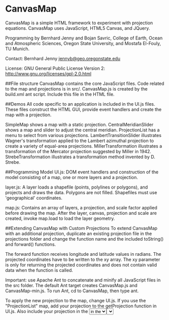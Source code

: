 CanvasMap
=========

CanvasMap is a simple HTML framework to experiment with projection equations. 
CanvasMap uses JavaScript, HTML5 Canvas, and JQuery.

Programming by Bernhard Jenny and Bojan Savric, College of Earth, Ocean and 
Atmospheric Sciences, Oregon State University, and Mostafa El-Fouly, TU Munich.

Contact: Bernhard Jenny <jennyb@geo.oregonstate.edu>

License: GNU General Public License Version 2: http://www.gnu.org/licenses/gpl-2.0.html

##File structure
CanvasMap contains the core JavaScript files. Code related to the map and projections is
in src/. CanvasMap.js is created by the build.xml ant script. Include this file in the
HTML file.

##Demos
All code specific to an application is included in the UI.js files. These files construct
the HTML GUI, provide event handlers and create the map with a projection.

SimpleMap shows a map with a static projection.
CentralMeridianSlider shows a map and slider to adjust the central meridian.
ProjectionList has a menu to select from various projections.
LambertTransitionSlider illustrates Wagner's transformation applied to the Lambert 
azimuthal projection to create a variety of equal-area projections.
MillerTransformation illustrates a transformation of the Mercator projection suggested
by Miller in 1942.
StrebeTransformation illustrates a transformation method invented by D. Strebe.

##Programming Model
UI.js:
DOM event handlers and construction of the model consisting of a map, one or more layers
and a projection.

layer.js:
A layer loads a shapefile (points, polylines or polygons), and projects and draws the data.
Polygons are not filled. Shapefiles must use 'geographical' coordinates.

map.js:
Contains an array of layers, a projection, and scale factor applied before drawing the map.
After the layer, canvas, projection and scale are created, invoke map.load to load the 
layer geometry.

##Extending CanvasMap with Custom Projections
To extend CanvasMap with an additional projection, duplicate an existing 
projection file in the projections folder and change the function name and the included
toString() and forward() functions.

The forward function receives longitude and latitude values in radians. The projected 
coordinates have to be written to the xy array. The xy parameter is only for returning the
projected coordinates and does not contain valid data when the function is called.


Important: use Apache Ant to concatenate and minify all JavaScript files in the src folder.
The default Ant target creates CanvasMap.js and CanvasMap-min.js. To run Ant, 
cd to CanvasMap, then type ant.

To apply the new projection to the map, change UI.js. 
If you use the "ProjectionList" map, add your projection to the getProjection function in 
UI.js. Also include your projection in the <select> element in index.html. The value for 
the new <option> in the <select> element has to be unique and match the projectionName
parameter of getProjection in UI.js.
